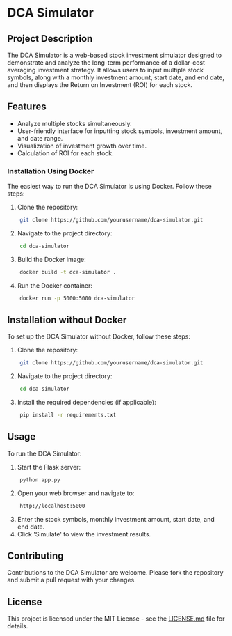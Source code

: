 # DCA Simulator

## Project Description
The DCA Simulator is a web-based stock investment simulator designed to demonstrate and analyze the long-term performance of a dollar-cost averaging investment strategy. It allows users to input multiple stock symbols, along with a monthly investment amount, start date, and end date, and then displays the Return on Investment (ROI) for each stock.

## Features
- Analyze multiple stocks simultaneously.
- User-friendly interface for inputting stock symbols, investment amount, and date range.
- Visualization of investment growth over time.
- Calculation of ROI for each stock.

### Installation Using Docker
The easiest way to run the DCA Simulator is using Docker. Follow these steps:
1. Clone the repository:
``` bash
    git clone https://github.com/yourusername/dca-simulator.git
```
2. Navigate to the project directory:
``` bash
    cd dca-simulator
```
3. Build the Docker image:
``` bash
    docker build -t dca-simulator .
```

4. Run the Docker container:
``` bash
    docker run -p 5000:5000 dca-simulator
```
## Installation without Docker

To set up the DCA Simulator without Docker, follow these steps:

1. Clone the repository:
``` bash
    git clone https://github.com/yourusername/dca-simulator.git
```
2. Navigate to the project directory:
``` bash
    cd dca-simulator
```
3. Install the required dependencies (if applicable):
``` bash
    pip install -r requirements.txt
```


## Usage

To run the DCA Simulator:

1. Start the Flask server:
``` bash
    python app.py
```
2. Open your web browser and navigate to:

``` bash
    http://localhost:5000
```
3. Enter the stock symbols, monthly investment amount, start date, and end date.
4. Click 'Simulate' to view the investment results.

## Contributing
Contributions to the DCA Simulator are welcome. Please fork the repository and submit a pull request with your changes.

## License
This project is licensed under the MIT License - see the [LICENSE.md](LICENSE.md) file for details.